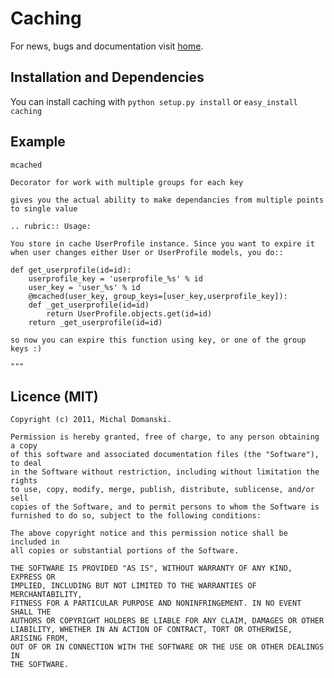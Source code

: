 Caching
=======

<div style="float: right; padding: 0px 0px 2em 2em"></div>

For news, bugs and documentation visit [home].

  [wsgi]: http://www.wsgi.org/wsgi/
  [home]: http://mdomans.com/
  [py]: http://python.org/

Installation and Dependencies
-----------------------------

You can install caching with `python setup.py install` or `easy_install caching` 

Example
-------

    mcached

    Decorator for work with multiple groups for each key
     
    gives you the actual ability to make dependancies from multiple points to single value

    .. rubric:: Usage:
    
    You store in cache UserProfile instance. Since you want to expire it when user changes either User or UserProfile models, you do::
                                           
    def get_userprofile(id=id):                  
        userprofile_key = 'userprofile_%s' % id
        user_key = 'user_%s' % id
        @mcached(user_key, group_keys=[user_key,userprofile_key]):
        def _get_userprofile(id=id)
            return UserProfile.objects.get(id=id)
        return _get_userprofile(id=id)
    
    so now you can expire this function using key, or one of the group keys :)
    
    """

Licence (MIT)
-------------

    Copyright (c) 2011, Michal Domanski.

    Permission is hereby granted, free of charge, to any person obtaining a copy
    of this software and associated documentation files (the "Software"), to deal
    in the Software without restriction, including without limitation the rights
    to use, copy, modify, merge, publish, distribute, sublicense, and/or sell
    copies of the Software, and to permit persons to whom the Software is
    furnished to do so, subject to the following conditions:

    The above copyright notice and this permission notice shall be included in
    all copies or substantial portions of the Software.

    THE SOFTWARE IS PROVIDED "AS IS", WITHOUT WARRANTY OF ANY KIND, EXPRESS OR
    IMPLIED, INCLUDING BUT NOT LIMITED TO THE WARRANTIES OF MERCHANTABILITY,
    FITNESS FOR A PARTICULAR PURPOSE AND NONINFRINGEMENT. IN NO EVENT SHALL THE
    AUTHORS OR COPYRIGHT HOLDERS BE LIABLE FOR ANY CLAIM, DAMAGES OR OTHER
    LIABILITY, WHETHER IN AN ACTION OF CONTRACT, TORT OR OTHERWISE, ARISING FROM,
    OUT OF OR IN CONNECTION WITH THE SOFTWARE OR THE USE OR OTHER DEALINGS IN
    THE SOFTWARE.

